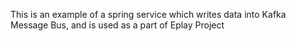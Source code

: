 This is an example of a spring service which writes data into Kafka Message Bus, and is used as a part of Eplay Project
